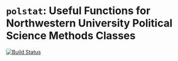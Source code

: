 # `polstat`: Useful Functions for Northwestern University Political Science Methods Classes

[![Build Status](https://travis-ci.org/lin-jennifer/polstat.svg?branch=main)](https://travis-ci.org/lin-jennifer/polstat)